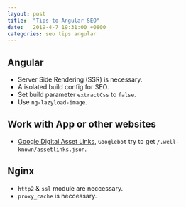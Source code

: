 ```yaml
---
layout: post
title:  "Tips to Angular SEO"
date:   2019-4-7 19:31:00 +0800
categories: seo tips angular
---
```

## Angular

- Server Side Rendering (SSR) is necessary.
- A isolated build config for SEO.
- Set build parameter `extractCss` to `false`.
- Use `ng-lazyload-image`.

## Work with App or other websites

- [Google Digital Asset Links](https://developers.google.com/digital-asset-links/v1/getting-started), `Googlebot` try to get `/.well-known/assetlinks.json`.

## Nginx

- `http2` & `ssl` module are neccessary.
- `proxy_cache` is neccessary.